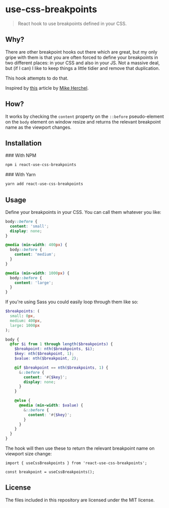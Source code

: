 # use-css-breakpoints

> React hook to use breakpoints defined in your CSS.

## Why?

There are other breakpoint hooks out there which are great, but my only gripe with them is that you are often forced to define your breakpoints in two different places: in your CSS and also in your JS. Not a massive deal, but (if I can) I like to keep things a little tidier and remove that duplication.

This hook attempts to do that.

Inspired by [this](https://www.lullabot.com/articles/importing-css-breakpoints-into-javascript) article by [Mike Herchel](https://www.lullabot.com/about/mike-herchel).

## How?

It works by checking the `content` property on the `::before` pseudo-element on the `body` element on window resize and returns the relevant breakpoint name as the viewport changes.

## Installation

### With NPM

```sh
npm i react-use-css-breakpoints
```

### With Yarn

```sh
yarn add react-use-css-breakpoints
```

## Usage

Define your breakpoints in your CSS. You can call them whatever you like:

```css
body::before {
  content: 'small';
  display: none;
}

@media (min-width: 400px) {
  body::before {
    content: 'medium';
  }
}

@media (min-width: 1000px) {
  body::before {
    content: 'large';
  }
}
```

If you're using Sass you could easily loop through them like so:

```scss
$breakpoints: (
  small: 0px,
  medium: 400px,
  large: 1000px
);

body {
  @for $i from 1 through length($breakpoints) {
    $breakpoint: nth($breakpoints, $i);
    $key: nth($breakpoint, 1);
    $value: nth($breakpoint, 2);

    @if $breakpoint == nth($breakpoints, 1) {
      &::before {
        content: '#{$key}';
        display: none;
      }
    }

    @else {
      @media (min-width: $value) {
        &::before {
          content: '#{$key}';
        }
      }
    }
  }
}
```

The hook will then use these to return the relevant breakpoint name on viewport size change:

```tsx
import { useCssBreakpoints } from 'react-use-css-breakpoints';

const breakpoint = useCssBreakpoints();
```

## License

The files included in this repository are licensed under the MIT license.
